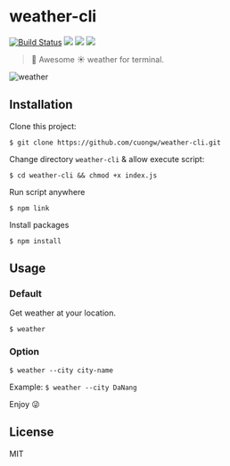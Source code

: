 # weather-cli

[![Build Status](https://travis-ci.org/cuongw/weather-cli.svg?branch=master)](https://travis-ci.org/cuongw/weather-cli)
![](https://img.shields.io/david/cuongw/weather-cli.svg?style=flat-square)
![](https://img.shields.io/github/license/cuongw/weather-cli.svg?style=flat-square)
![](https://img.shields.io/badge/awesome-yes-brightgreen.svg?style=flat-square)

> 🚀 Awesome ☀️ weather for terminal.

![weather](https://user-images.githubusercontent.com/34389409/52731113-89607500-2fef-11e9-8000-a08eef48fbff.gif)

## Installation

Clone this project:
```
$ git clone https://github.com/cuongw/weather-cli.git
```
Change directory `weather-cli` & allow execute script:
```
$ cd weather-cli && chmod +x index.js
```
Run script anywhere
```
$ npm link
```
Install packages
```
$ npm install
```

## Usage

### Default

Get weather at your location.

```
$ weather
```

### Option

```
$ weather --city city-name
```

Example: `$ weather --city DaNang`

Enjoy 😜

## License

MIT

